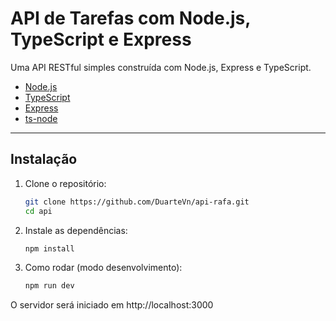 # API de Tarefas com Node.js, TypeScript e Express

Uma API RESTful simples construída com Node.js, Express e TypeScript.

- [Node.js](https://nodejs.org/)
- [TypeScript](https://www.typescriptlang.org/)
- [Express](https://expressjs.com/)
- [ts-node](https://typestrong.org/ts-node/)

---

## Instalação

1. Clone o repositório:  
   ```bash
   git clone https://github.com/DuarteVn/api-rafa.git
   cd api
   
2. Instale as dependências:
   ```bash
   npm install

3. Como rodar (modo desenvolvimento):
   ```bash
   npm run dev
O servidor será iniciado em http://localhost:3000

